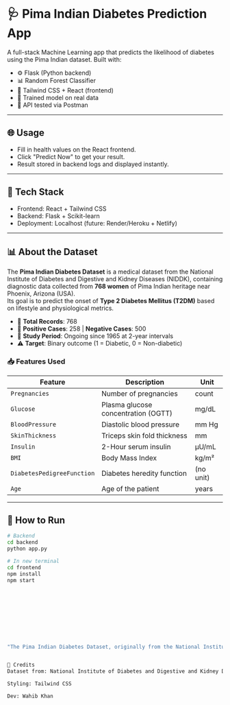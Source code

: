 # 🩺 Pima Indian Diabetes Prediction App

A full-stack Machine Learning app that predicts the likelihood of diabetes using the Pima Indian dataset. Built with:

- ⚙️ Flask (Python backend)
- 📊 Random Forest Classifier
- 💅 Tailwind CSS + React (frontend)
- 🧠 Trained model on real data
- 🧪 API tested via Postman

---

## 🌐 Usage

- Fill in health values on the React frontend.
- Click "Predict Now" to get your result.
- Result stored in backend logs and displayed instantly.

---

## 🔧 Tech Stack

- Frontend: React + Tailwind CSS
- Backend: Flask + Scikit-learn
- Deployment: Localhost (future: Render/Heroku + Netlify)

---

## 📊 About the Dataset

The **Pima Indian Diabetes Dataset** is a medical dataset from the National Institute of Diabetes and Digestive and Kidney Diseases (NIDDK), containing diagnostic data collected from **768 women** of Pima Indian heritage near Phoenix, Arizona (USA).  
Its goal is to predict the onset of **Type 2 Diabetes Mellitus (T2DM)** based on lifestyle and physiological metrics.

- 🔬 **Total Records**: 768  
- 🧪 **Positive Cases**: 258 | **Negative Cases**: 500  
- 📍 **Study Period**: Ongoing since 1965 at 2-year intervals  
- ⚠️ **Target**: Binary outcome (1 = Diabetic, 0 = Non-diabetic)

### 📥 Features Used

| Feature                    | Description                              | Unit              |
|---------------------------|------------------------------------------|-------------------|
| `Pregnancies`             | Number of pregnancies                    | count             |
| `Glucose`                 | Plasma glucose concentration (OGTT)      | mg/dL             |
| `BloodPressure`           | Diastolic blood pressure                  | mm Hg             |
| `SkinThickness`           | Triceps skin fold thickness              | mm                |
| `Insulin`                 | 2-Hour serum insulin                      | μU/mL             |
| `BMI`                     | Body Mass Index                          | kg/m²             |
| `DiabetesPedigreeFunction`| Diabetes heredity function                | (no unit)         |
| `Age`                     | Age of the patient                       | years             |

---

## 🚀 How to Run

```bash
# Backend
cd backend
python app.py

# In new terminal
cd frontend
npm install
npm start










"The Pima Indian Diabetes Dataset, originally from the National Institute of Diabetes and Digestive and Kidney Diseases, contains information of 768 women from a population near Phoenix, Arizona, USA. The outcome tested was Diabetes, 258 tested positive and 500 tested negative. Therefore, there is one target (dependent) variable and the 8 attributes (TYNECKI, 2018): pregnancies, OGTT(Oral Glucose Tolerance Test), blood pressure, skin thickness, insulin, BMI(Body Mass Index), age, pedigree diabetes function. The Pima population has been under study by the National Institute of Diabetes and Digestive and Kidney Diseases at intervals of 2 years since 1965. As epidemiological evidence indicates that T2DM results from interaction of genetic and environmental factors, the Pima Indians Diabetes Dataset includes information about attributes that could and should be related to the onset of diabetes and its future complications."


📌 Credits
Dataset from: National Institute of Diabetes and Digestive and Kidney Diseases

Styling: Tailwind CSS

Dev: Wahib Khan

